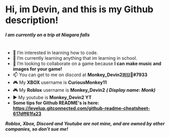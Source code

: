 # Hi, im Devin, and this is my Github description! 

 #### ***I am currently on a trip at Niagara falls***
#
- 👀 I’m interested in learning how to code.
- 📖 I’m currently learning anything that im learning in school.
- 💞️ I’m looking to collaborate on a game because **I can make music and images for your game!**
- 📫 You can get to me on discord at **Monkey_Devin2🇷🇺🐸#7933**
- 🎮 My **XBOX** username is **CuriousMonkey11**
- 🎮 My **Roblox** username is **Monkey_Devin2** ***( Display name: Monk)***
- ▶️ My youtube is **Monkey_Devin2 YT**
- **Some tips for Github README's is here: https://levelup.gitconnected.com/github-readme-cheatsheet-617dff61fa23**

***Roblox, Xbox, Discord and Youtube are not mine, and are owned by other companies, so don't sue me!***


<!--- use this for notes--->
<!--- the more hashtags, the smaller the heading, example: "# hello", is the biggest and "###### Hello", is the smallest --->
<!--- Use 1 hastag for a line/breakup for the page. --->
